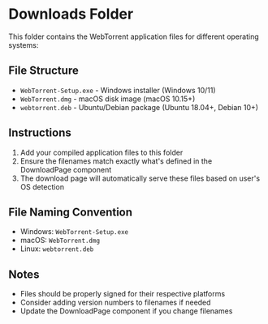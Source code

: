 # Downloads Folder

This folder contains the WebTorrent application files for different operating systems:

## File Structure
- `WebTorrent-Setup.exe` - Windows installer (Windows 10/11)
- `WebTorrent.dmg` - macOS disk image (macOS 10.15+)
- `webtorrent.deb` - Ubuntu/Debian package (Ubuntu 18.04+, Debian 10+)

## Instructions
1. Add your compiled application files to this folder
2. Ensure the filenames match exactly what's defined in the DownloadPage component
3. The download page will automatically serve these files based on user's OS detection

## File Naming Convention
- Windows: `WebTorrent-Setup.exe`
- macOS: `WebTorrent.dmg`
- Linux: `webtorrent.deb`

## Notes
- Files should be properly signed for their respective platforms
- Consider adding version numbers to filenames if needed
- Update the DownloadPage component if you change filenames